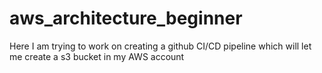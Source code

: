 # aws_architecture_beginner

Here I am trying to work on creating a github CI/CD pipeline which will let me create a s3 bucket in my AWS account